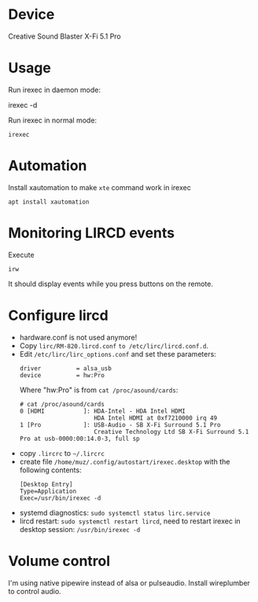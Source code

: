 Device
======

Creative Sound Blaster X-Fi 5.1 Pro

Usage
=====

Run irexec in daemon mode:

   irexec -d

Run irexec in normal mode:

    irexec

Automation
==========

Install xautomation to make `xte` command work in irexec

    apt install xautomation

Monitoring LIRCD events
=======================

Execute 

    irw

It should display events while you press buttons on the remote.

Configure lircd
===============

* hardware.conf is not used anymore!
* Copy `lirc/RM-820.lircd.conf` `to /etc/lirc/lircd.conf.d`.
* Edit `/etc/lirc/lirc_options.conf` and set these parameters:
  ~~~
  driver          = alsa_usb
  device          = hw:Pro
  ~~~
  Where "hw:Pro" is from `cat /proc/asound/cards`:
  ~~~
  # cat /proc/asound/cards
  0 [HDMI           ]: HDA-Intel - HDA Intel HDMI
                       HDA Intel HDMI at 0xf7210000 irq 49
  1 [Pro            ]: USB-Audio - SB X-Fi Surround 5.1 Pro
                       Creative Technology Ltd SB X-Fi Surround 5.1 Pro at usb-0000:00:14.0-3, full sp
  ~~~
* copy `.lircrc` to `~/.lircrc`
* create file `/home/muz/.config/autostart/irexec.desktop` with the following contents:
  ~~~
  [Desktop Entry]
  Type=Application
  Exec=/usr/bin/irexec -d
  ~~~
* systemd diagnostics: `sudo systemctl status lirc.service`
* lircd restart: `sudo systemctl restart lircd`, need to restart irexec in desktop session: `/usr/bin/irexec -d`

Volume control
==============

I'm using native pipewire instead of alsa or pulseaudio. Install wireplumber to control audio.
